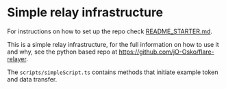 # Simple relay infrastructure

For instructions on how to set up the repo check [README_STARTER.md](README_STARTER.md).

This is a simple relay infrastructure, for the full information on how to use it and why, see the python based repo at https://github.com/jO-Osko/flare-relayer.

The `scripts/simpleScript.ts` contains methods that initiate example token and data transfer.